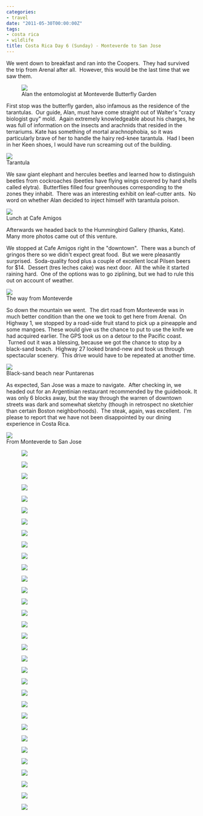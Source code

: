 ```yaml
---
categories:
- travel
date: "2011-05-30T00:00:00Z"
tags:
- costa rica
- wildlife
title: Costa Rica Day 6 (Sunday) - Monteverde to San Jose
---
```

We went down to breakfast and ran into the Coopers.  They had survived the trip from Arenal after all.  However, this would be the last time that we saw them.

<figure>
  <img src="http://yentran.isamonkey.org/gallery/costa-rica-6/dsc_0514(2).jpg" />
  <figcaption>Alan the entomologist at Monteverde Butterfly Garden</figcaption>
</figure>

First stop was the butterfly garden, also infamous as the residence of the tarantulas.  Our guide, Alan, must have come straight out of Walter's "crazy biologist guy" mold.  Again extremely knowledgeable about his charges, he was full of information on the insects and arachnids that resided in the terrariums. Kate has something of mortal arachnophobia, so it was particularly brave of her to handle the hairy red-knee tarantula.  Had I been in her Keen shoes, I would have run screaming out of the building.

<img src="http://yentran.isamonkey.org/gallery/costa-rica-6/dsc_0520(2).jpg" />
<figcaption>Tarantula</figcaption>

We saw giant elephant and hercules beetles and learned how to distinguish beetles from cockroaches (beetles have flying wings covered by hard shells called elytra).  Butterflies filled four greenhouses corresponding to the zones they inhabit.  There was an interesting exhibit on leaf-cutter ants.  No word on whether Alan decided to inject himself with tarantula poison.

<img src="http://yentran.isamonkey.org/gallery/costa-rica-6/dsc_0909(2).jpg" />
<figcaption>Lunch at Cafe Amigos</figcaption>

Afterwards we headed back to the Hummingbird Gallery (thanks, Kate). Many more photos came out of this venture.

We stopped at Cafe Amigos right in the "downtown".  There was a bunch of gringos there so we didn't expect great food.  But we were pleasantly surprised.  Soda-quality food plus a couple of excellent local Pilsen beers for $14.  Dessert (tres leches cake) was next door.  All the while it started raining hard.  One of the options was to go ziplining, but we had to rule this out on account of weather.

<img src="http://yentran.isamonkey.org/gallery/costa-rica-6/dsc_0925(2).jpg" />
<figcaption>The way from Monteverde</figcaption>

So down the mountain we went.  The dirt road from Monteverde was in much better condition than the one we took to get here from Arenal.  On Highway 1, we stopped by a road-side fruit stand to pick up a pineapple and some mangoes. These would give us the chance to put to use the knife we had acquired earlier. The GPS took us on a detour to the Pacific coast.  Turned out it was a blessing, because we got the chance to stop by a black-sand beach.  Highway 27 looked brand-new and took us through spectacular scenery.  This drive would have to be repeated at another time.

<img src="http://yentran.isamonkey.org/gallery/costa-rica-6/dsc_0932(2).jpg" />
<figcaption>Black-sand beach near Puntarenas</figcaption>

As expected, San Jose was a maze to navigate.  After checking in, we headed out for an Argentinian restaurant recommended by the guidebook. It was only 6 blocks away, but the way through the warren of downtown streets was dark and somewhat sketchy (though in retrospect no sketchier than certain Boston neighborhoods).  The steak, again, was excellent.  I'm please to report that we have not been disappointed by our dining experience in Costa Rica.

<img src="http://yentran.isamonkey.org/gallery/costa-rica-6/costa-rica-6-map.jpg" />
<figcaption>From Monteverde to San Jose</figcaption>


<figure>
  <img src="http://yentran.isamonkey.org/gallery/costa-rica-6/dsc_0520(2).jpg" />
</figure>
<figure>
  <img src="http://yentran.isamonkey.org/gallery/costa-rica-6/dsc_0561(2).jpg" />
</figure>
<figure>
  <img src="http://yentran.isamonkey.org/gallery/costa-rica-6/dsc_0567(2).jpg" />
</figure>
<figure>
  <img src="http://yentran.isamonkey.org/gallery/costa-rica-6/dsc_0581(2).jpg" />
</figure>
<figure>
  <img src="http://yentran.isamonkey.org/gallery/costa-rica-6/dsc_0583.jpg" />
</figure>
<figure>
  <img src="http://yentran.isamonkey.org/gallery/costa-rica-6/dsc_0584(2).jpg" />
</figure>
<figure>
  <img src="http://yentran.isamonkey.org/gallery/costa-rica-6/dsc_0598(2).jpg" />
</figure>
<figure>
  <img src="http://yentran.isamonkey.org/gallery/costa-rica-6/dsc_0616(2).jpg" />
</figure>
<figure>
  <img src="http://yentran.isamonkey.org/gallery/costa-rica-6/dsc_0626(2).jpg" />
</figure>
<figure>
  <img src="http://yentran.isamonkey.org/gallery/costa-rica-6/dsc_0640(2).jpg" />
</figure>
<figure>
  <img src="http://yentran.isamonkey.org/gallery/costa-rica-6/dsc_0653(2).jpg" />
</figure>
<figure>
  <img src="http://yentran.isamonkey.org/gallery/costa-rica-6/dsc_0669.jpg" />
</figure>
<figure>
  <img src="http://yentran.isamonkey.org/gallery/costa-rica-6/dsc_0685(2).jpg" />
</figure>
<figure>
  <img src="http://yentran.isamonkey.org/gallery/costa-rica-6/dsc_0689(2).jpg" />
</figure>
<figure>
  <img src="http://yentran.isamonkey.org/gallery/costa-rica-6/dsc_0706(2).jpg" />
</figure>
<figure>
  <img src="http://yentran.isamonkey.org/gallery/costa-rica-6/dsc_0707(2).jpg" />
</figure>
<figure>
  <img src="http://yentran.isamonkey.org/gallery/costa-rica-6/dsc_0712(2).jpg" />
</figure>
<figure>
  <img src="http://yentran.isamonkey.org/gallery/costa-rica-6/dsc_0721(2).jpg" />
</figure>
<figure>
  <img src="http://yentran.isamonkey.org/gallery/costa-rica-6/dsc_0747(2).jpg" />
</figure>
<figure>
  <img src="http://yentran.isamonkey.org/gallery/costa-rica-6/dsc_0753(2).jpg" />
</figure>
<figure>
  <img src="http://yentran.isamonkey.org/gallery/costa-rica-6/dsc_0760(2).jpg" />
</figure>
<figure>
  <img src="http://yentran.isamonkey.org/gallery/costa-rica-6/dsc_0766.jpg" />
</figure>
<figure>
  <img src="http://yentran.isamonkey.org/gallery/costa-rica-6/dsc_0770(2).jpg" />
</figure>
<figure>
  <img src="http://yentran.isamonkey.org/gallery/costa-rica-6/dsc_0808(2).jpg" />
</figure>
<figure>
  <img src="http://yentran.isamonkey.org/gallery/costa-rica-6/dsc_0826(2).jpg" />
</figure>
<figure>
  <img src="http://yentran.isamonkey.org/gallery/costa-rica-6/dsc_0844(2).jpg" />
</figure>
<figure>
  <img src="http://yentran.isamonkey.org/gallery/costa-rica-6/dsc_0847(2).jpg" />
</figure>
<figure>
  <img src="http://yentran.isamonkey.org/gallery/costa-rica-6/dsc_0867(2).jpg" />
</figure>
<figure>
  <img src="http://yentran.isamonkey.org/gallery/costa-rica-6/dsc_0883(2).jpg" />
</figure>
<figure>
  <img src="http://yentran.isamonkey.org/gallery/costa-rica-6/dsc_0893(2).jpg" />
</figure>
<figure>
  <img src="http://yentran.isamonkey.org/gallery/costa-rica-6/dsc_0917(2).jpg" />
</figure>
<figure>
  <img src="http://yentran.isamonkey.org/gallery/costa-rica-6/dsc_0929(2).jpg" />
</figure>
